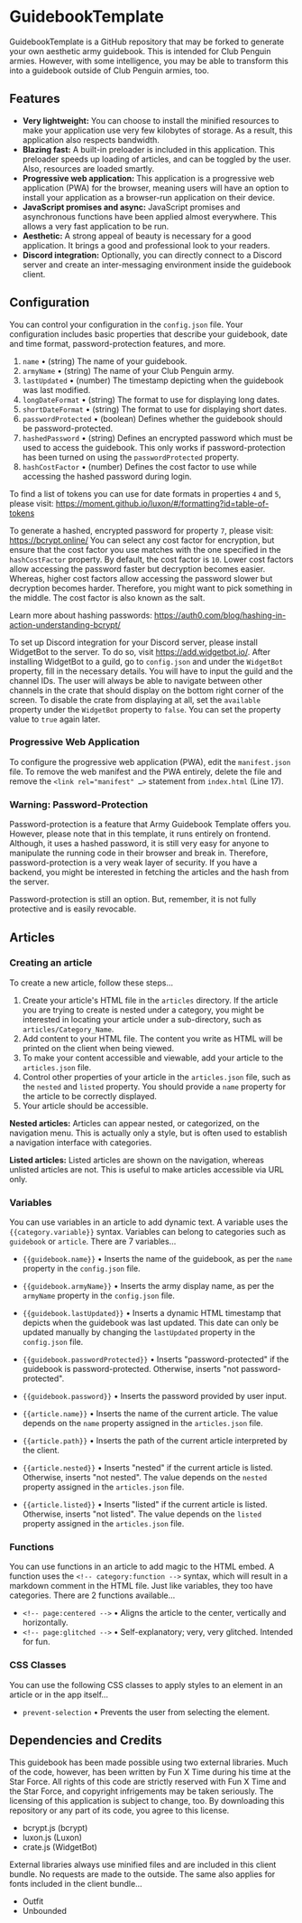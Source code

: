 # GuidebookTemplate

GuidebookTemplate is a GitHub repository that may be forked to generate your own aesthetic army guidebook. This is intended for Club Penguin armies. However, with some intelligence, you may be able to transform this into a guidebook outside of Club Penguin armies, too.

## Features

- **Very lightweight:** You can choose to install the minified resources to make your application use very few kilobytes of storage. As a result, this application also respects bandwidth.
- **Blazing fast:** A built-in preloader is included in this application. This preloader speeds up loading of articles, and can be toggled by the user. Also, resources are loaded smartly.
- **Progressive web application:** This application is a progressive web application (PWA) for the browser, meaning users will have an option to install your application as a browser-run application on their device.
- **JavaScript promises and async:** JavaScript promises and asynchronous functions have been applied almost everywhere. This allows a very fast application to be run.
- **Aesthetic:** A strong appeal of beauty is necessary for a good application. It brings a good and professional look to your readers.
- **Discord integration:** Optionally, you can directly connect to a Discord server and create an inter-messaging environment inside the guidebook client.

## Configuration

You can control your configuration in the `config.json` file. Your configuration includes basic properties that describe your guidebook, date and time format, password-protection features, and more.

1. `name` • (string) The name of your guidebook.
2. `armyName` • (string) The name of your Club Penguin army.
3. `lastUpdated` • (number) The timestamp depicting when the guidebook was last modified.
4. `longDateFormat` • (string) The format to use for displaying long dates.
5. `shortDateFormat` • (string) The format to use for displaying short dates.
6. `passwordProtected` • (boolean) Defines whether the guidebook should be password-protected.
7. `hashedPassword` • (string) Defines an encrypted password which must be used to access the guidebook. This only works if password-protection has been turned on using the `passwordProtected` property.
8. `hashCostFactor` • (number) Defines the cost factor to use while accessing the hashed password during login.

To find a list of tokens you can use for date formats in properties `4` and `5`, please visit:
https://moment.github.io/luxon/#/formatting?id=table-of-tokens

To generate a hashed, encrypted password for property `7`, please visit:
https://bcrypt.online/
You can select any cost factor for encryption, but ensure that the cost factor you use matches with the one specified in the `hashCostFactor` property. By default, the cost factor is `10`. Lower cost factors allow accessing the password faster but decryption becomes easier. Whereas, higher cost factors allow accessing the password slower but decryption becomes harder. Therefore, you might want to pick something in the middle. The cost factor is also known as the salt.

Learn more about hashing passwords:
https://auth0.com/blog/hashing-in-action-understanding-bcrypt/

To set up Discord integration for your Discord server, please install WidgetBot to the server. To do so, visit https://add.widgetbot.io/. After installing WidgetBot to a guild, go to `config.json` and under the `WidgetBot` property, fill in the necessary details. You will have to input the guild and the channel IDs. The user will always be able to navigate between other channels in the crate that should display on the bottom right corner of the screen. To disable the crate from displaying at all, set the `available` property under the `WidgetBot` property to `false`. You can set the property value to `true` again later.

### Progressive Web Application

To configure the progressive web application (PWA), edit the `manifest.json` file. To remove the web manifest and the PWA entirely, delete the file and remove the `<link rel="manifest" …>` statement from `index.html` (Line 17).

### Warning: Password-Protection

Password-protection is a feature that Army Guidebook Template offers you. However, please note that in this template, it runs entirely on frontend. Although, it uses a hashed password, it is still very easy for anyone to manipulate the running code in their browser and break in. Therefore, password-protection is a very weak layer of security. If you have a backend, you might be interested in fetching the articles and the hash from the server.

Password-protection is still an option. But, remember, it is not fully protective and is easily revocable.

## Articles

### Creating an article

To create a new article, follow these steps…

1. Create your article's HTML file in the `articles` directory. If the article you are trying to create is nested under a category, you might be interested in locating your article under a sub-directory, such as `articles/Category_Name`.
2. Add content to your HTML file. The content you write as HTML will be printed on the client when being viewed.
3. To make your content accessible and viewable, add your article to the `articles.json` file.
4. Control other properties of your article in the `articles.json` file, such as the `nested` and `listed` property. You should provide a `name` property for the article to be correctly displayed.
5. Your article should be accessible.

**Nested articles:** Articles can appear nested, or categorized, on the navigation menu. This is actually only a style, but is often used to establish a navigation interface with categories.

**Listed articles:** Listed articles are shown on the navigation, whereas unlisted articles are not. This is useful to make articles accessible via URL only.

### Variables

You can use variables in an article to add dynamic text. A variable uses the `{{category.variable}}` syntax. Variables can belong to categories such as `guidebook` or `article`. There are 7 variables…

- `{{guidebook.name}}` • Inserts the name of the guidebook, as per the `name` property in the `config.json` file.
- `{{guidebook.armyName}}` • Inserts the army display name, as per the `armyName` property in the `config.json` file.
- `{{guidebook.lastUpdated}}` • Inserts a dynamic HTML timestamp that depicts when the guidebook was last updated. This date can only be updated manually by changing the `lastUpdated` property in the `config.json` file.
- `{{guidebook.passwordProtected}}` • Inserts "password-protected" if the guidebook is password-protected. Otherwise, inserts "not password-protected".
- `{{guidebook.password}}` • Inserts the password provided by user input.

- `{{article.name}}` • Inserts the name of the current article. The value depends on the `name` property assigned in the `articles.json` file.
- `{{article.path}}` • Inserts the path of the current article interpreted by the client.
- `{{article.nested}}` • Inserts "nested" if the current article is listed. Otherwise, inserts "not nested". The value depends on the `nested` property assigned in the `articles.json` file.
- `{{article.listed}}` • Inserts "listed" if the current article is listed. Otherwise, inserts "not listed". The value depends on the `listed` property assigned in the `articles.json` file.

### Functions

You can use functions in an article to add magic to the HTML embed. A function uses the `<!-- category:function -->` syntax, which will result in a markdown comment in the HTML file. Just like variables, they too have categories. There are 2 functions available…

- `<!-- page:centered -->` • Aligns the article to the center, vertically and horizontally.
- `<!-- page:glitched -->` • Self-explanatory; very, very glitched. Intended for fun.

### CSS Classes

You can use the following CSS classes to apply styles to an element in an article or in the app itself…

- `prevent-selection` • Prevents the user from selecting the element.

## Dependencies and Credits

This guidebook has been made possible using two external libraries. Much of the code, however, has been written by Fun X Time during his time at the Star Force. All rights of this code are strictly reserved with Fun X Time and the Star Force, and copyright infrigements may be taken seriously. The licensing of this application is subject to change, too. By downloading this repository or any part of its code, you agree to this license.

- bcrypt.js (bcrypt)
- luxon.js (Luxon)
- crate.js (WidgetBot)

External libraries always use minified files and are included in this client bundle. No requests are made to the outside. The same also applies for fonts included in the client bundle…

- Outfit
- Unbounded